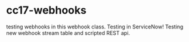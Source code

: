 # cc17-webhooks
testing webhooks in this webhook class.
Testing in ServiceNow!
Testing new webhook stream table and scripted REST api.
